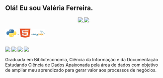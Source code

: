 ## Olá! Eu sou Valéria Ferreira.

<div align="center">
  <a href="https://github.com/ValFerreiraAlv">
  <img height="180em" src="https://github-readme-stats.vercel.app/api?username=ValFerreiraAlv&show_icons=true&theme=dark&include_all_commits=true&count_private=true"/>
  <img height="180em" src="https://github-readme-stats.vercel.app/api/top-langs/?username=ValFerreiraAlv&layout=compact&langs_count=7&theme=dark"/>
</div>
<div style="display: inline_block"><br>
<img align="center" alt="Vaf-Python" height="30" width="40" src="https://raw.githubusercontent.com/devicons/devicon/master/icons/python/python-original.svg">
<img align="center" alt="Vaf-HTML" height="30" width="40" src="https://raw.githubusercontent.com/devicons/devicon/master/icons/html5/html5-original.svg">
<img align="center" alt="Vaf-MySQL" height="30" width="40" src="https://raw.githubusercontent.com/devicons/devicon/master/icons/mysql/mysql-original-wordmark.svg">
</div>

  ##
  
<div> 
  <a href="https://www.linkedin.com/in/valéria-ferreiraalv" target="_blank"><img src="https://img.shields.io/badge/-LinkedIn-%230077B5?style=for-the-badge&logo=linkedin&logoColor=white" target="_blank"></a> 
  <a href="https://medium.com/@valeria.alvferreira" target="_blank"><img src="https://img.shields.io/badge/Medium-12100E?style=for-the-badge&logo=medium&logoColor=white"></a>
  <a href = "mailto:valeria.alvferreira@gmail.com"><img src="https://img.shields.io/badge/-Gmail-%23333?style=for-the-badge&logo=gmail&logoColor=white" target="_blank"></a>
  <a href="https://twitter.com/vallferre" target="_blank"><img src="https://img.shields.io/badge/Twitter-1DA1F2?style=for-the-badge&logo=twitter&logoColor=white"></a>
 </div> 

Graduada em Biblioteconomia, Ciência da Informação e da Documentação
Estudando Ciência de Dados
Apaixonada pela área de dados com objetivo de ampliar meu aprendizado para gerar valor aos processos de negócios.
